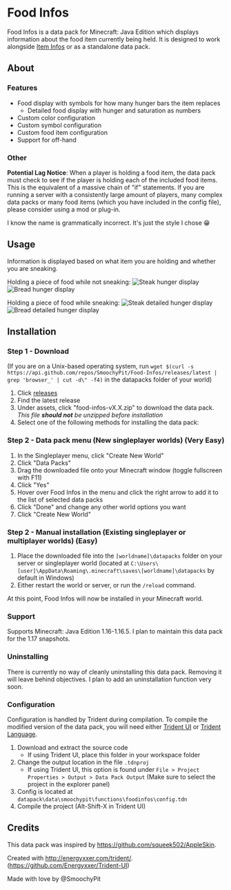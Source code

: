 # Food Infos

Food Infos is a data pack for Minecraft: Java Edition which displays information about the food item currently being held. It is designed to work alongside [Item Infos](https://github.com/SmoochyPit/Item-Infos) or as a standalone data pack.

## About 

### Features

* Food display with symbols for how many hunger bars the item replaces
    * Detailed food display with hunger and saturation as numbers
* Custom color configuration
* Custom symbol configuration
* Custom food item configuration
* Support for off-hand

### Other

**Potential Lag Notice**: When a player is holding a food item, the data pack must check to see if the player is holding each of the included food items. This is the equivalent of a massive chain of "if" statements. If you are running a server with a consistently large amount of players, many complex data packs or many food items (which you have included in the config file), please consider using a mod or plug-in.

I know the name is grammatically incorrect. It's just the style I chose :grin:

## Usage

Information is displayed based on what item you are holding and whether you are sneaking.

Holding a piece of food while not sneaking:
![Steak hunger display](https://i.imgur.com/QATGNEN.png)
![Bread hunger display](https://i.imgur.com/lSjG7sG.png)

Holding a piece of food while sneaking:
![Steak detailed hunger display](https://i.imgur.com/w7TBIm8.png)
![Bread detailed hunger display](https://i.imgur.com/cndqvTS.png)

## Installation
### Step 1 - Download

(If you are on a Unix-based operating system, run `wget $(curl -s https://api.github.com/repos/SmoochyPit/Food-Infos/releases/latest | grep 'browser_' | cut -d\" -f4)` in the datapacks folder of your world)

1. Click [releases](https://github.com/SmoochyPit/Food-Infos/releases)
2. Find the latest release
3. Under assets, click "food-infos-vX.X.zip" to download the data pack. *This file **should not** be unzipped before installation*
4. Select one of the following methods for installing the data pack:

### Step 2 - Data pack menu (New singleplayer worlds) (Very Easy)

1. In the Singleplayer menu, click "Create New World"
2. Click "Data Packs"
3. Drag the downloaded file onto your Minecraft window (toggle fullscreen with F11)
4. Click "Yes"
5. Hover over Food Infos in the menu and click the right arrow to add it to the list of selected data packs
6. Click "Done" and change any other world options you want
7. Click "Create New World"

### Step 2 - Manual installation (Existing singleplayer or multiplayer worlds) (Easy)

1. Place the downloaded file into the `[worldname]\datapacks` folder on your server or singleplayer world (located at `C:\Users\[user]\AppData\Roaming\.minecraft\saves\[worldname]\datapacks` by default in Windows)
2. Either restart the world or server, or run the `/reload` command.

At this point, Food Infos will now be installed in your Minecraft world.

### Support

Supports Minecraft: Java Edition 1.16-1.16.5. I plan to maintain this data pack for the 1.17 snapshots.

### Uninstalling

There is currently no way of cleanly uninstalling this data pack. Removing it will leave behind objectives. I plan to add an uninstallation function very soon.

### Configuration

Configuration is handled by Trident during compilation. To compile the modified version of the data pack, you will need either [Trident UI](https://github.com/Energyxxer/Trident-UI) or [Trident Language](https://github.com/Energyxxer/Trident-Language).

1. Download and extract the source code
    * If using Trident UI, place this folder in your workspace folder
2. Change the output location in the file `.tdnproj`
    * If using Trident UI, this option is found under `File > Project Properties > Output > Data Pack Output` (Make sure to select the project in the explorer panel)
3. Config is located at `datapack\data\smoochypit\functions\foodinfos\config.tdn`
4. Compile the project (Alt-Shift-X in Trident UI)

## Credits

This data pack was inspired by https://github.com/squeek502/AppleSkin.

Created with http://energyxxer.com/trident/. (https://github.com/Energyxxer/Trident-UI)

Made with love by @SmoochyPit